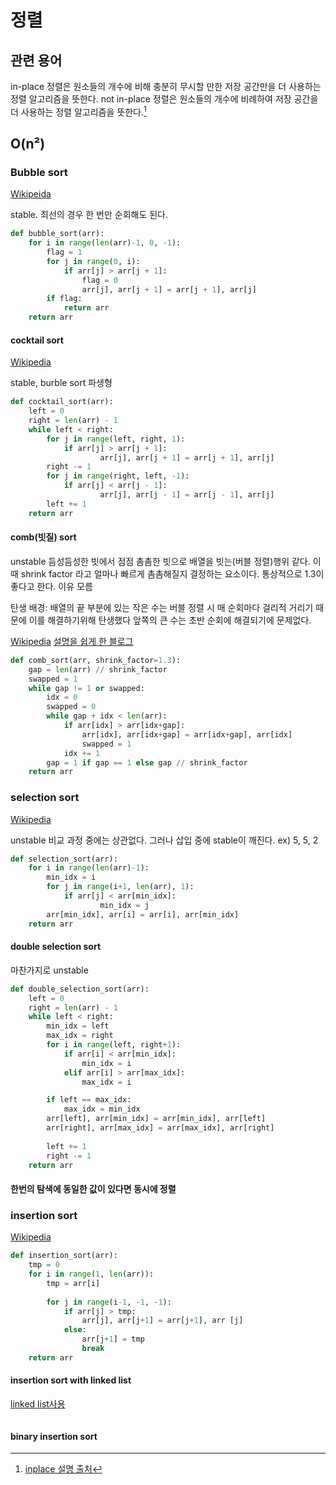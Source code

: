 # 정렬
## 관련 용어

in-place 정렬은 원소들의 개수에 비해 충분히 무시할 만한 저장 공간만을 더 사용하는 정렬 알고리즘을 뜻한다. not in-place 정렬은 원소들의 개수에 비례하여 저장 공간을 더 사용하는 정렬 알고리즘을 뜻한다.[^inplace]

## O(n²)
### Bubble sort
[Wikipeida](https://ko.m.wikipedia.org/wiki/%EA%B1%B0%ED%92%88_%EC%A0%95%EB%A0%AC)

stable.
최선의 경우 한 번만 순회해도 된다.

```python
def bubble_sort(arr):
    for i in range(len(arr)-1, 0, -1):
        flag = 1
        for j in range(0, i):
            if arr[j] > arr[j + 1]:
                flag = 0
                arr[j], arr[j + 1] = arr[j + 1], arr[j]
        if flag:
            return arr
    return arr
```

#### cocktail sort
[Wikipedia](https://ko.m.wikipedia.org/wiki/%EC%B9%B5%ED%85%8C%EC%9D%BC_%EC%A0%95%EB%A0%AC)

stable, burble sort 파생형

```python
def cocktail_sort(arr):
    left = 0
    right = len(arr) - 1
    while left < right:
        for j in range(left, right, 1):
            if arr[j] > arr[j + 1]:
                    arr[j], arr[j + 1] = arr[j + 1], arr[j]
        right -= 1
        for j in range(right, left, -1):
            if arr[j] < arr[j - 1]:
                    arr[j], arr[j - 1] = arr[j - 1], arr[j]
        left += 1
    return arr
```

#### comb(빗질) sort
unstable
듬성듬성한 빗에서 점점 촘촘한 빗으로 배열을 빗는(버블 정렬)행위 같다.
이때 shrink factor 라고 얼마나 빠르게 촘촘해질지 결정하는 요소이다.
통상적으로 1.3이 좋다고 한다. 이유 모름

탄생 배경: 배열의 끝 부분에 있는 작은 수는 버블 정렬 시 매 순회마다 걸리적 거리기 때문에 이를 해결하기위해 탄생했다 
앞쪽의 큰 수는 초반 순회에 해결되기에 문제없다.

[Wikipedia](https://ko.m.wikipedia.org/wiki/%EB%B9%97%EC%A7%88_%EC%A0%95%EB%A0%AC)
[설명을 쉽게 한 블로그](https://m.blog.naver.com/PostView.naver?isHttpsRedirect=true&blogId=dntkrl79&logNo=220731216569)

```python
def comb_sort(arr, shrink_factor=1.3):
    gap = len(arr) // shrink_factor
    swapped = 1
    while gap != 1 or swapped:
        idx = 0
        swapped = 0
        while gap + idx < len(arr):
            if arr[idx] > arr[idx+gap]:
                arr[idx], arr[idx+gap] = arr[idx+gap], arr[idx]
                swapped = 1
            idx += 1
        gap = 1 if gap == 1 else gap // shrink_factor
    return arr
```



### selection sort
[Wikipedia](https://ko.m.wikipedia.org/wiki/%EC%84%A0%ED%83%9D_%EC%A0%95%EB%A0%AC)

unstable
비교 과정 중에는 상관없다. 그러나 삽입 중에 stable이 깨진다.
ex) 5, 5, 2


```python
def selection_sort(arr):
    for i in range(len(arr)-1):
        min_idx = i
        for j in range(i+1, len(arr), 1):
            if arr[j] < arr[min_idx]:
                    min_idx = j
        arr[min_idx], arr[i] = arr[i], arr[min_idx]
    return arr
```


#### double selection sort
마찬가지로 unstable

```python
def double_selection_sort(arr):
    left = 0
    right = len(arr) - 1
    while left < right:
        min_idx = left
        max_idx = right
        for i in range(left, right+1):
            if arr[i] < arr[min_idx]:
                min_idx = i
            elif arr[i] > arr[max_idx]:
                max_idx = i

        if left == max_idx:         
            max_idx = min_idx
        arr[left], arr[min_idx] = arr[min_idx], arr[left]
        arr[right], arr[max_idx] = arr[max_idx], arr[right]      
            
        left += 1
        right -= 1
    return arr
```

#### 한번의 탐색에 동일한 값이 있다면 동시에 정렬

### insertion sort
[Wikipedia](https://ko.m.wikipedia.org/wiki/%EC%82%BD%EC%9E%85_%EC%A0%95%EB%A0%AC)

```python
def insertion_sort(arr):
    tmp = 0
    for i in range(1, len(arr)):
        tmp = arr[i]
        
        for j in range(i-1, -1, -1):
            if arr[j] > tmp:
                arr[j], arr[j+1] = arr[j+1], arr [j]
            else:
                arr[j+1] = tmp
                break
    return arr
```

#### insertion sort with linked list

[linked list사용](https://www.google.com/amp/s/www.geeksforgeeks.org/iterative-selection-sort-for-linked-list/amp/)


```python

```

#### binary insertion sort

[^inplace]:[inplace 설명 출처](https://code-lab1.tistory.com/24)
